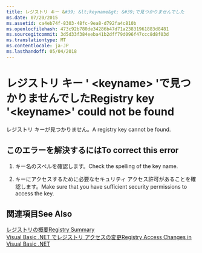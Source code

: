 ```yaml
---
title: レジストリ キー &#39; &lt;keyname&gt; &#39;で見つかりませんでした
ms.date: 07/20/2015
ms.assetid: ca4eb74f-8303-48fc-9ea8-d792fa4c810b
ms.openlocfilehash: 473c92b780de34286b47d71a23831961883d8481
ms.sourcegitcommit: 3d5d33f384eeba41b2dff79d096f47ccc8d8f03d
ms.translationtype: MT
ms.contentlocale: ja-JP
ms.lasthandoff: 05/04/2018
---
```

# <a name="registry-key-39ltkeynamegt39-could-not-be-found"></a><span data-ttu-id="ba5da-102">レジストリ キー &#39; &lt;keyname&gt; &#39;で見つかりませんでした</span><span class="sxs-lookup"><span data-stu-id="ba5da-102">Registry key &#39;&lt;keyname&gt;&#39; could not be found</span></span>
<span data-ttu-id="ba5da-103">レジストリ キーが見つかりません。</span><span class="sxs-lookup"><span data-stu-id="ba5da-103">A registry key cannot be found.</span></span>  
  
## <a name="to-correct-this-error"></a><span data-ttu-id="ba5da-104">このエラーを解決するには</span><span class="sxs-lookup"><span data-stu-id="ba5da-104">To correct this error</span></span>  
  
1.  <span data-ttu-id="ba5da-105">キー名のスペルを確認します。</span><span class="sxs-lookup"><span data-stu-id="ba5da-105">Check the spelling of the key name.</span></span>  
  
2.  <span data-ttu-id="ba5da-106">キーにアクセスするために必要なセキュリティ アクセス許可があることを確認します。</span><span class="sxs-lookup"><span data-stu-id="ba5da-106">Make sure that you have sufficient security permissions to access the key.</span></span>  
  
## <a name="see-also"></a><span data-ttu-id="ba5da-107">関連項目</span><span class="sxs-lookup"><span data-stu-id="ba5da-107">See Also</span></span>  
 [<span data-ttu-id="ba5da-108">レジストリの概要</span><span class="sxs-lookup"><span data-stu-id="ba5da-108">Registry Summary</span></span>](../../visual-basic/language-reference/keywords/registry-summary.md)  
 [<span data-ttu-id="ba5da-109">Visual Basic .NET でレジストリ アクセスの変更</span><span class="sxs-lookup"><span data-stu-id="ba5da-109">Registry Access Changes in Visual Basic .NET</span></span>](http://msdn.microsoft.com/library/b58f7687-f4db-448a-a865-07f62fd16fb2)
